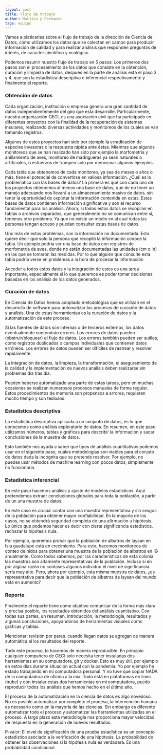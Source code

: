 ```yaml
---
layout: post
title: Flujo de trabajo
author: Maritza y Fernando
tags: equipo
---
```


Vamos a platicarles sobre el flujo de trabajo de la dirección de Ciencia de Datos, cómo utilizamos
los datos que se colectan en campo para producir información de calidad y para realizar análisis que
responden preguntas de interés, de caracter científico y ecológico.

Podemos resumir nuestro flujo de trabajo en 5 pasos: Los primeros dos pasos son el procesamiento de
los datos que consiste en la obtención, curación y limpieza de datos, después en la parte de
análisis está el paso 3 y 4, que son la estadística descriptiva e inferencial respectivamente y
finalmente el reporte.

### Obtención de datos

Cada organización, institución o empresa genera una gran cantidad de datos independientemente del
giro que esta desarrolle. Particularmente, nuestra organización GECI, es una asociación civil que ha
participado en diferentes proyectos con la finalidad de la recuperación de sistemas insulares,
realizando diversas actividades y monitoreos de los cuales se van tomando registros.

Algunos de estos proyectos han sido por ejemplo la erradicación de especies invasoras o la respuesta
rápida ante éstas. Mientras que algunos monitoreos que se han realizado han sido por ejemplo la
morfometría y anillamiento de aves, monitoreo de madrigueras ya sean naturales o artificiales, o
esfuerzos de trampeo solo por mencionar algunos ejemplos.

Cada tabla que obtenemos de cada monitoreo, ya sea de meses o años o más, tiene el potencial de
convertirse en valiosa información. ¿Cuál es la problemática con las bases de datos? La primera es
qué con cada uno de los proyectos obtenemos al menos una base de datos, que de no tener un manejo
adecuando nos llevará a un almacenamiento masivo de datos, sin tener la oportunidad de explotar la
información contenida en estas. Estas bases de datos contienen información significativa y son el
recurso fundamental para los análisis. Ahora, si todos estos datos se recopilan en tablas o archivos
separados, que generalmente no se comunican entre sí, tenemos otro problema. Ya que no existe un
medio en al cual todas las personas tengan acceso y puedan consultar estas bases de datos. 

Uno más de estos problemas, son la información no documentada. Esto quiere decir que solo la persona
que recopiló la información conoce la tabla. Un ejemplo podría ser una base de datos con registros
de morfometría de aves, donde no están documentadas las unidades (cm o in) en las que se tomaron las
medidas. Por lo que alguien que consulte esta tabla podría verse en problemas a la hora de procesar
la información. 

Acceder a todos estos datos y la integración de estos es una tarea importante, especialmente si lo
que queremos es poder tomar decisiones basadas en los análisis de los datos generados.

### Curación de datos

En Ciencia de Datos hemos adoptado metodológias que se utilizan en el desarrollo de software para
automatizar los procesos de curación de datos y análisis. Una de estas herramientas es la curación
de datos y la automatización de este proceso.

Si las fuentes de datos son internas o de terceros externos, los datos eventualmente contendrán
errores. Los errores de datos pueden (obstruir/bloquear) el flujo de datos. Los errores también
pueden ser sutiles, como registros duplicados o campos individuales que contienen datos erróneos.
Los errores de datos pueden ser difíciles de rastrear y resolver rápidamente.

La integración de datos, la limpieza, la transformación, el aseguramiento de la calidad y la
implementación de nuevos análisis deben realizarse sin problemas día tras día.

Pueden haberse automatizado una parte de estas tareas, pero en muchas ocasiones se realizan
numerosos procesos manuales de forma regular. Estos procedimientos de memoria son propensos a
errores, requieren mucho tiempo y son tediosos.

### Estadística descriptiva

La estadística descriptiva aplicada a un conjunto de datos, es lo que conocemos como análisis
exploratorio de datos. En resumen, en este paso utilizamos números, tablas y gráficas para describir
la información y sacar conclusiones de la muestra de datos. 

Esto también nos ayuda a saber que tipos de análisis cuantitativos podemos usar en el siguiente
paso,  cuales metodologías son viables para el conjuto de datos dada la incógnita que se pretende
resolver. Por ejemplo, no puedes usar métodos de machine learning con pocos datos, simplemente no
funcionaría.

### Estadística inferencial

En este paso hacemos análisis y ajuste de modelos estadísticos. Aquí pretendemos extraer
concluciones globales para toda la población, a partir de un una muestra de datos.

En este caso es crucial contar con una muestra representativa y sin sesgos de la población para
obtener mayor confiabilidad. En la mayoría de los casos, no se obtendrá seguridad completa de una
afirmación u hipótesis. Lo único que podemos hacer es decir con cierta significancia estadística,
rechazar la hipótesis nula.

Por ejemplo, queremos probar que la población de albatros de laysan en Isla guadalupe está en
crecimiento. Para esto, hacemos monitoreos de conteo de nidos para obtener una muestra de la
población de albatros en IG anualmente. Como todos sabemos, por las características de esta colonia
las muestras son altamente representativas de la población. Incluso si en por algúna razón no
contases algunos individuo el nivel de significancia sería muy alto. Pero, ahora por ejemplo, esta
misma muestra de datos, ¿es representativa para decir que la población de albatros de laysan del
mundo está en aumento? 

### Reporte

Finalmente el reporte tiene como objetivo comunicar de la forma más clara y precisa posible, los
resultados obtenidos del análisis cuantitativo. Con todas sus partes, un resumen, introducción, la
metodología, resultados y algunas concluciones, apoyandonos de herramientas visuales como gráficas y
tablas.

Mencionar: revisión por pares. cuando llegan datos se agregan de manera automática al los resultados
del reporte.

Todo este proceso, lo hacemos de manera reproducible. En principio cualquier compañero de GECI solo
necesita tener instaladas dos herramientas en su computadora, git y docker. Esto es muy útil, por
ejemplo en estos días durante situación actual con la pandemia. Yo por ejemplo he estado trabajando
en mi computadora personal. Y no tuve que copiar NADA de la computadora de oficina a la mia. Todo
está en plataformas en linea (nube) y con instalar estas dos herramientas en mi computadora, puedo
reproducir todos los análisis que hemos hecho en el último año.

El proceso de la automatización en la ciencia de datos es algo novedoso. No es posible automatizar
por completo el proceso, la intervención humana es necesario como en la mayoría de las ciencias. Sin
embargo es diferente automatizar todo el proceso y automatizar las herramientas utilizadas en el
proceso. A largo plazo esta metodología nos proporciona mayor velocidad de respuesta en la
generación de nuevos resultados.

P-valor: El nivel de significación de una prueba estadística es un concepto estadístico asociado a
la verificación de una hipótesis. La probabilidad de obtener las observaciones si la hipótesis nula
es verdadera. Es una probabilidad condicional.

